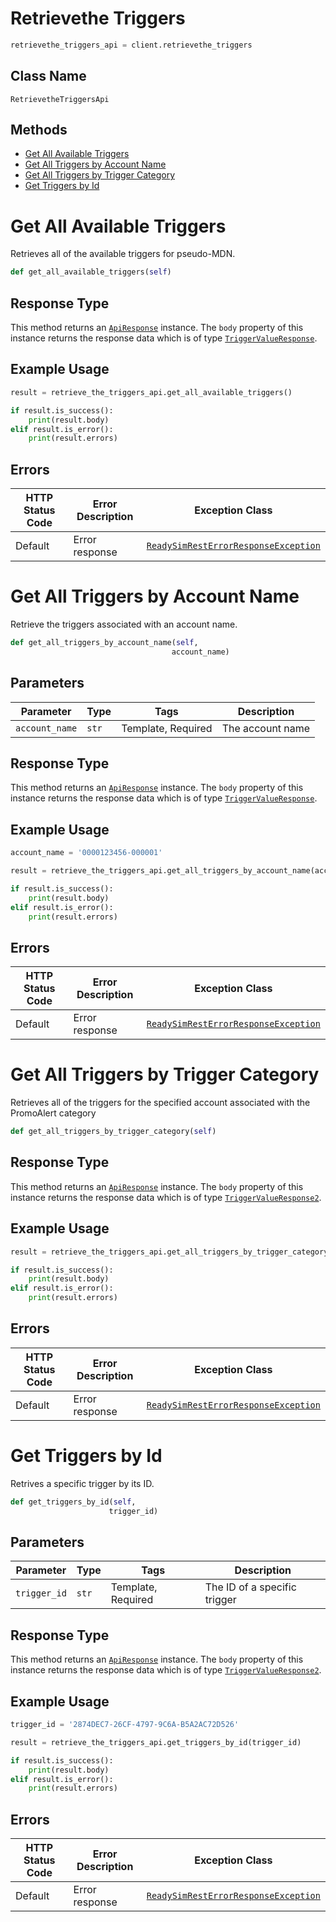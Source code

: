 # Retrievethe Triggers

```python
retrievethe_triggers_api = client.retrievethe_triggers
```

## Class Name

`RetrievetheTriggersApi`

## Methods

* [Get All Available Triggers](../../doc/controllers/retrievethe-triggers.md#get-all-available-triggers)
* [Get All Triggers by Account Name](../../doc/controllers/retrievethe-triggers.md#get-all-triggers-by-account-name)
* [Get All Triggers by Trigger Category](../../doc/controllers/retrievethe-triggers.md#get-all-triggers-by-trigger-category)
* [Get Triggers by Id](../../doc/controllers/retrievethe-triggers.md#get-triggers-by-id)


# Get All Available Triggers

Retrieves all of the available triggers for pseudo-MDN.

```python
def get_all_available_triggers(self)
```

## Response Type

This method returns an [`ApiResponse`](../../doc/api-response.md) instance. The `body` property of this instance returns the response data which is of type [`TriggerValueResponse`](../../doc/models/trigger-value-response.md).

## Example Usage

```python
result = retrieve_the_triggers_api.get_all_available_triggers()

if result.is_success():
    print(result.body)
elif result.is_error():
    print(result.errors)
```

## Errors

| HTTP Status Code | Error Description | Exception Class |
|  --- | --- | --- |
| Default | Error response | [`ReadySimRestErrorResponseException`](../../doc/models/ready-sim-rest-error-response-exception.md) |


# Get All Triggers by Account Name

Retrieve the triggers associated with an account name.

```python
def get_all_triggers_by_account_name(self,
                                    account_name)
```

## Parameters

| Parameter | Type | Tags | Description |
|  --- | --- | --- | --- |
| `account_name` | `str` | Template, Required | The account name |

## Response Type

This method returns an [`ApiResponse`](../../doc/api-response.md) instance. The `body` property of this instance returns the response data which is of type [`TriggerValueResponse`](../../doc/models/trigger-value-response.md).

## Example Usage

```python
account_name = '0000123456-000001'

result = retrieve_the_triggers_api.get_all_triggers_by_account_name(account_name)

if result.is_success():
    print(result.body)
elif result.is_error():
    print(result.errors)
```

## Errors

| HTTP Status Code | Error Description | Exception Class |
|  --- | --- | --- |
| Default | Error response | [`ReadySimRestErrorResponseException`](../../doc/models/ready-sim-rest-error-response-exception.md) |


# Get All Triggers by Trigger Category

Retrieves all of the triggers for the specified account associated with the PromoAlert category

```python
def get_all_triggers_by_trigger_category(self)
```

## Response Type

This method returns an [`ApiResponse`](../../doc/api-response.md) instance. The `body` property of this instance returns the response data which is of type [`TriggerValueResponse2`](../../doc/models/trigger-value-response-2.md).

## Example Usage

```python
result = retrieve_the_triggers_api.get_all_triggers_by_trigger_category()

if result.is_success():
    print(result.body)
elif result.is_error():
    print(result.errors)
```

## Errors

| HTTP Status Code | Error Description | Exception Class |
|  --- | --- | --- |
| Default | Error response | [`ReadySimRestErrorResponseException`](../../doc/models/ready-sim-rest-error-response-exception.md) |


# Get Triggers by Id

Retrives a specific trigger by its ID.

```python
def get_triggers_by_id(self,
                      trigger_id)
```

## Parameters

| Parameter | Type | Tags | Description |
|  --- | --- | --- | --- |
| `trigger_id` | `str` | Template, Required | The ID of a specific trigger |

## Response Type

This method returns an [`ApiResponse`](../../doc/api-response.md) instance. The `body` property of this instance returns the response data which is of type [`TriggerValueResponse2`](../../doc/models/trigger-value-response-2.md).

## Example Usage

```python
trigger_id = '2874DEC7-26CF-4797-9C6A-B5A2AC72D526'

result = retrieve_the_triggers_api.get_triggers_by_id(trigger_id)

if result.is_success():
    print(result.body)
elif result.is_error():
    print(result.errors)
```

## Errors

| HTTP Status Code | Error Description | Exception Class |
|  --- | --- | --- |
| Default | Error response | [`ReadySimRestErrorResponseException`](../../doc/models/ready-sim-rest-error-response-exception.md) |

